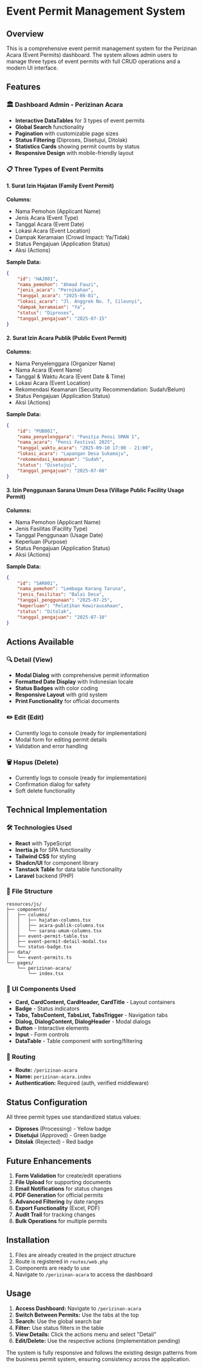 # Event Permit Management System

## Overview

This is a comprehensive event permit management system for the Perizinan Acara (Event Permits) dashboard. The system allows admin users to manage three types of event permits with full CRUD operations and a modern UI interface.

## Features

### 🏛️ Dashboard Admin - Perizinan Acara

- **Interactive DataTables** for 3 types of event permits
- **Global Search** functionality
- **Pagination** with customizable page sizes
- **Status Filtering** (Diproses, Disetujui, Ditolak)
- **Statistics Cards** showing permit counts by status
- **Responsive Design** with mobile-friendly layout

### 📋 Three Types of Event Permits

#### 1. Surat Izin Hajatan (Family Event Permit)

**Columns:**

- Nama Pemohon (Applicant Name)
- Jenis Acara (Event Type)
- Tanggal Acara (Event Date)
- Lokasi Acara (Event Location)
- Dampak Keramaian (Crowd Impact: Ya/Tidak)
- Status Pengajuan (Application Status)
- Aksi (Actions)

**Sample Data:**

```json
{
    "id": "HAJ001",
    "nama_pemohon": "Ahmad Fauzi",
    "jenis_acara": "Pernikahan",
    "tanggal_acara": "2025-08-01",
    "lokasi_acara": "Jl. Anggrek No. 7, Cileunyi",
    "dampak_keramaian": "Ya",
    "status": "Diproses",
    "tanggal_pengajuan": "2025-07-15"
}
```

#### 2. Surat Izin Acara Publik (Public Event Permit)

**Columns:**

- Nama Penyelenggara (Organizer Name)
- Nama Acara (Event Name)
- Tanggal & Waktu Acara (Event Date & Time)
- Lokasi Acara (Event Location)
- Rekomendasi Keamanan (Security Recommendation: Sudah/Belum)
- Status Pengajuan (Application Status)
- Aksi (Actions)

**Sample Data:**

```json
{
    "id": "PUB001",
    "nama_penyelenggara": "Panitia Pensi SMAN 1",
    "nama_acara": "Pensi Festival 2025",
    "tanggal_waktu_acara": "2025-09-10 17:00 - 21:00",
    "lokasi_acara": "Lapangan Desa Sukamaju",
    "rekomendasi_keamanan": "Sudah",
    "status": "Disetujui",
    "tanggal_pengajuan": "2025-07-08"
}
```

#### 3. Izin Penggunaan Sarana Umum Desa (Village Public Facility Usage Permit)

**Columns:**

- Nama Pemohon (Applicant Name)
- Jenis Fasilitas (Facility Type)
- Tanggal Penggunaan (Usage Date)
- Keperluan (Purpose)
- Status Pengajuan (Application Status)
- Aksi (Actions)

**Sample Data:**

```json
{
    "id": "SAR001",
    "nama_pemohon": "Lembaga Karang Taruna",
    "jenis_fasilitas": "Balai Desa",
    "tanggal_penggunaan": "2025-07-25",
    "keperluan": "Pelatihan Kewirausahaan",
    "status": "Ditolak",
    "tanggal_pengajuan": "2025-07-10"
}
```

## Actions Available

### 🔍 Detail (View)

- **Modal Dialog** with comprehensive permit information
- **Formatted Date Display** with Indonesian locale
- **Status Badges** with color coding
- **Responsive Layout** with grid system
- **Print Functionality** for official documents

### ✏️ Edit (Edit)

- Currently logs to console (ready for implementation)
- Modal form for editing permit details
- Validation and error handling

### 🗑️ Hapus (Delete)

- Currently logs to console (ready for implementation)
- Confirmation dialog for safety
- Soft delete functionality

## Technical Implementation

### 🛠️ Technologies Used

- **React** with TypeScript
- **Inertia.js** for SPA functionality
- **Tailwind CSS** for styling
- **Shadcn/UI** for component library
- **Tanstack Table** for data table functionality
- **Laravel** backend (PHP)

### 📁 File Structure

```
resources/js/
├── components/
│   ├── columns/
│   │   ├── hajatan-columns.tsx
│   │   ├── acara-publik-columns.tsx
│   │   └── sarana-umum-columns.tsx
│   ├── event-permit-table.tsx
│   ├── event-permit-detail-modal.tsx
│   └── status-badge.tsx
├── data/
│   └── event-permits.ts
└── pages/
    └── perizinan-acara/
        └── index.tsx
```

### 🎨 UI Components Used

- **Card, CardContent, CardHeader, CardTitle** - Layout containers
- **Badge** - Status indicators
- **Tabs, TabsContent, TabsList, TabsTrigger** - Navigation tabs
- **Dialog, DialogContent, DialogHeader** - Modal dialogs
- **Button** - Interactive elements
- **Input** - Form controls
- **DataTable** - Table component with sorting/filtering

### 🔗 Routing

- **Route:** `/perizinan-acara`
- **Name:** `perizinan-acara.index`
- **Authentication:** Required (auth, verified middleware)

## Status Configuration

All three permit types use standardized status values:

- **Diproses** (Processing) - Yellow badge
- **Disetujui** (Approved) - Green badge
- **Ditolak** (Rejected) - Red badge

## Future Enhancements

1. **Form Validation** for create/edit operations
2. **File Upload** for supporting documents
3. **Email Notifications** for status changes
4. **PDF Generation** for official permits
5. **Advanced Filtering** by date ranges
6. **Export Functionality** (Excel, PDF)
7. **Audit Trail** for tracking changes
8. **Bulk Operations** for multiple permits

## Installation

1. Files are already created in the project structure
2. Route is registered in `routes/web.php`
3. Components are ready to use
4. Navigate to `/perizinan-acara` to access the dashboard

## Usage

1. **Access Dashboard:** Navigate to `/perizinan-acara`
2. **Switch Between Permits:** Use the tabs at the top
3. **Search:** Use the global search bar
4. **Filter:** Use status filters in the table
5. **View Details:** Click the actions menu and select "Detail"
6. **Edit/Delete:** Use the respective actions (implementation pending)

The system is fully responsive and follows the existing design patterns from the business permit system, ensuring consistency across the application.

